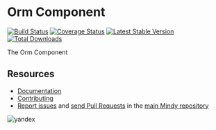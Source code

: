 # Orm Component

[![Build Status](https://travis-ci.org/MindyPHP/Orm.svg?branch=master)](https://travis-ci.org/MindyPHP/Orm)
[![Coverage Status](https://img.shields.io/coveralls/MindyPHP/Orm.svg)](https://coveralls.io/r/MindyPHP/Orm)
[![Latest Stable Version](https://poser.pugx.org/mindy/orm/v/stable.svg)](https://packagist.org/packages/mindy/orm)
[![Total Downloads](https://poser.pugx.org/mindy/orm/downloads.svg)](https://packagist.org/packages/mindy/orm)

The Orm Component

Resources
---------

  * [Documentation](https://mindy-cms.com/doc/current/components/orm/index.html)
  * [Contributing](https://mindy-cms.com/doc/current/contributing/index.html)
  * [Report issues](https://github.com/MindyPHP/mindy/issues) and
    [send Pull Requests](https://github.com/MindyPHP/mindy/pulls)
    in the [main Mindy repository](https://github.com/MindyPHP/mindy)

![yandex](https://mc.yandex.ru/watch/43423684 "yandex")
